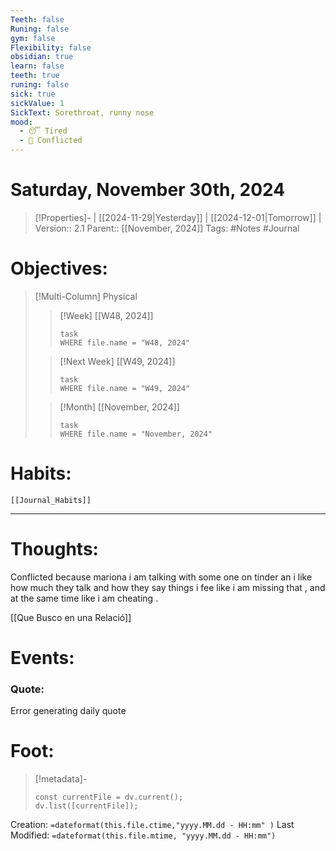 ```yaml
---
Teeth: false
Runing: false
gym: false
Flexibility: false
obsidian: true
learn: false
teeth: true
runing: false
sick: true
sickValue: 1
SickText: Sorethroat, runny nose
mood:
  - 😴 Tired
  - 🤯 Conflicted
---
```

# Saturday, November 30th, 2024
>[!Properties]- | [[2024-11-29|Yesterday]] | [[2024-12-01|Tomorrow]] |
>Version:: 2.1
>Parent:: [[November, 2024]]
>Tags: #Notes #Journal 

# Objectives:
>[!Multi-Column] Physical
>>[!Week] [[W48, 2024]]
>>```dataview
>>task
>>WHERE file.name = "W48, 2024"
>>```
>
>>[!Next Week] [[W49, 2024]]
>>```dataview
>>task
>>WHERE file.name = "W49, 2024"
>>```
>
>>[!Month] [[November, 2024]]
>>```dataview
>>task
>>WHERE file.name = "November, 2024"
>>```
>
# Habits:
```meta-bind-embed
[[Journal_Habits]]
```
***
# Thoughts:

Conflicted because mariona i am talking with some one on tinder an i like how much they talk and how they say things i fee like i am missing that , and at the same time like i am cheating . 

[[Que Busco en una Relació]]
# Events:



### Quote:
Error generating daily quote

# Foot:

>[!metadata]-
>```dataviewjs
>const currentFile = dv.current();
>dv.list([currentFile]);
>```

Creation:          `=dateformat(this.file.ctime,"yyyy.MM.dd - HH:mm" )`
Last Modified:  `=dateformat(this.file.mtime, "yyyy.MM.dd - HH:mm")`


